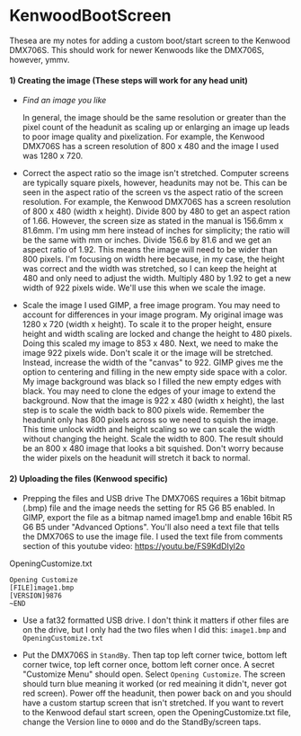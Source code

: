 # KenwoodBootScreen
Thesea are my notes for adding a custom boot/start screen to the Kenwood DMX706S. This should work for newer Kenwoods like the DMX706S, however, ymmv.

#### 1) Creating the image (These steps will work for any head unit)

- *Find an image you like*

  In general, the image should be the same resolution or greater than the pixel count of the headunit as scaling up or enlarging an image up leads to poor image quality and pixelization. For example, the Kenwood DMX706S has a screen resolution of 800 x 480 and the image I used was 1280 x 720.

- Correct the aspect ratio so the image isn't stretched.
  Computer screens are typically square pixels, however, headunits may not be. This can be seen in the aspect ratio of the screen vs the aspect ratio of the screen resolution. For example, the Kenwood DMX706S has a screen resolution of 800 x 480 (width x height). Divide 800 by 480 to get an aspect ration of 1.66. However, the screen size as stated in the manual is 156.6mm x 81.6mm. I'm using mm here instead of inches for simplicity; the ratio will be the same with mm or inches. Divide 156.6 by 81.6 and we get an aspect ratio of 1.92. This means the image will need to be wider than 800 pixels. I'm focusing on width here because, in my case, the height was correct and the width was stretched, so I can keep the height at 480 and only need to adjust the width. Multiply 480 by 1.92 to get a new width of 922 pixels wide. We'll use this when we scale the image.

- Scale the image
  I used GIMP, a free image program. You may need to account for differences in your image program. My original image was 1280 x 720 (width x height). To scale it to the proper height, ensure height and width scaling are locked and change the height to 480 pixels. Doing this scaled my image to 853 x 480. Next, we need to make the image 922 pixels wide. Don't scale it or the image will be stretched. Instead, increase the width of the "canvas" to 922. GIMP gives me the option to centering and filling in the new empty side space with a color. My image background was black so I filled the new empty edges with black. You may need to clone the edges of your image to extend the background. Now that the image is 922 x 480 (width x height), the last step is to scale the width back to 800 pixels wide. Remember the headunit only has 800 pixels across so we need to squish the image. This time unlock width and height scaling so we can scale the width without changing the height. Scale the width to 800. The result should be an 800 x 480 image that looks a bit squished. Don't worry because the wider pixels on the headunit will stretch it back to normal.  
  
#### 2) Uploading the files (Kenwood specific)

- Prepping the files and USB drive
  The DMX706S requires a 16bit bitmap (.bmp) file and the image needs the setting for R5 G6 B5 enabled. In GIMP, export the file as a bitmap named image1.bmp and enable 16bit R5 G6 B5 under "Advanced Options". You'll also need a text file that tells the DMX706S to use the image file. I used the text file from comments section of this youtube video: https://youtu.be/FS9KdDIyl2o

OpeningCustomize.txt
```
Opening Customize
[FILE]image1.bmp
[VERSION]9876
~END
```

- Use a fat32 formatted USB drive. I don't think it matters if other files are on the drive, but I only had the two files when I did this: `image1.bmp` and `OpeningCustomize.txt`

- Put the DMX706S in `StandBy`. Then tap top left corner twice, bottom left corner twice, top left corner once, bottom left corner once. A secret "Customize Menu" should open. Select `Opening Customize`. The screen should turn blue meaning it worked (or red meaining it didn't, never got red screen). Power off the headunit, then power back on and you should have a custom startup screen that isn't stretched. If you want to revert to the Kenwood defaul start screen, open the OpeningCustomize.txt file, change the Version line to `0000` and do the StandBy/screen taps.

